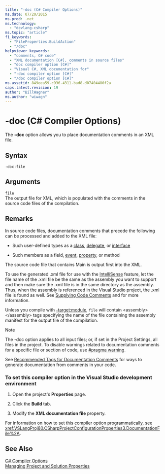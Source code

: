```yaml
---
title: "-doc (C# Compiler Options)"
ms.date: 07/20/2015
ms.prod: .net
ms.technology: 
  - "devlang-csharp"
ms.topic: "article"
f1_keywords: 
  - "FileProperties.BuildAction"
  - "/doc"
helpviewer_keywords: 
  - "comments, C# code"
  - "XML documentation [C#], comments in source files"
  - "doc compiler option [C#]"
  - "Visual C#, XML documentation for"
  - "-doc compiler option [C#]"
  - "/doc compiler option [C#]"
ms.assetid: 849eea59-c936-4311-bad8-d07404480f2a
caps.latest.revision: 19
author: "BillWagner"
ms.author: "wiwagn"
---
```

# -doc (C# Compiler Options)
The **-doc** option allows you to place documentation comments in an XML file.  
  
## Syntax  
  
```console  
-doc:file  
```  
  
## Arguments  
 `file`  
 The output file for XML, which is populated with the comments in the source code files of the compilation.  
  
## Remarks  
 In source code files, documentation comments that precede the following can be processed and added to the XML file:  
  
-   Such user-defined types as a [class](../../../csharp/language-reference/keywords/class.md), [delegate](../../../csharp/language-reference/keywords/delegate.md), or [interface](../../../csharp/language-reference/keywords/interface.md)  
  
-   Such members as a field, [event](../../../csharp/language-reference/keywords/event.md), [property](../../../csharp/programming-guide/classes-and-structs/using-properties.md), or method  
  
 The source code file that contains Main is output first into the XML.  
  
 To use the generated .xml file for use with the [IntelliSense](/visualstudio/ide/using-intellisense) feature, let the file name of the .xml file be the same as the assembly you want to support and then make sure the .xml file is in the same directory as the assembly. Thus, when the assembly is referenced in the Visual Studio project, the .xml file is found as well. See [Supplying Code Comments](/visualstudio/ide/supplying-xml-code-comments) and for more information.  
  
 Unless you compile with [-target:module](../../../csharp/language-reference/compiler-options/target-module-compiler-option.md), `file` will contain \<assembly>\</assembly> tags specifying the name of the file containing the assembly manifest for the output file of the compilation.  
  
> [!NOTE]
>  The -doc option applies to all input files; or, if set in the Project Settings, all files in the project. To disable warnings related to documentation comments for a specific file or section of code, use [#pragma warning](../../../csharp/language-reference/preprocessor-directives/preprocessor-pragma-warning.md).  
  
 See [Recommended Tags for Documentation Comments](../../../csharp/programming-guide/xmldoc/recommended-tags-for-documentation-comments.md) for ways to generate documentation from comments in your code.  
  
### To set this compiler option in the Visual Studio development environment  
  
1.  Open the project's **Properties** page.  
  
2.  Click the **Build** tab.  
  
3.  Modify the **XML documentation file** property.  
  
 For information on how to set this compiler option programmatically, see <xref:VSLangProj80.CSharpProjectConfigurationProperties3.DocumentationFile%2A>.  
  
## See Also  
 [C# Compiler Options](../../../csharp/language-reference/compiler-options/index.md)  
 [Managing Project and Solution Properties](/visualstudio/ide/managing-project-and-solution-properties)
